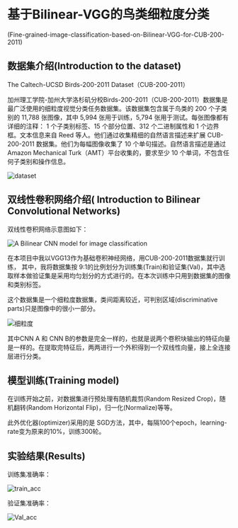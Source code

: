 # 基于Bilinear-VGG的鸟类细粒度分类

(Fine-grained-image-classification-based-on-Bilinear-VGG-for-CUB-200-2011)

## 数据集介绍(Introduction to the dataset)

The Caltech-UCSD Birds-200-2011 Dataset（CUB-200-2011）

加州理工学院-加州大学洛杉矶分校Birds-200-2011（CUB-200-2011）数据集是最广泛使用的细粒度视觉分类任务数据集。该数据集包含属于鸟类的 200 个子类别的 11,788 张图像，其中 5,994 张用于训练，5,794 张用于测试。每张图像都有详细的注释： 1 个子类别标签、15 个部分位置、312 个二进制属性和 1 个边界框。文本信息来自 Reed 等人。他们通过收集精细的自然语言描述来扩展 CUB-200-2011 数据集。他们为每幅图像收集了 10 个单句描述。自然语言描述是通过 Amazon Mechanical Turk（AMT）平台收集的，要求至少 10 个单词，不包含任何子类别和操作信息。

![dataset](https://github.com/ych2862715221/Fine-grained-image-classification-based-on-Bilinear-VGG-for-CUB-200-2011/blob/main/README/dataset.jpg)

## 双线性卷积网络介绍( Introduction to Bilinear Convolutional Networks)

双线性卷积网络示意图如下：

![A Bilinear CNN model for image classification](https://github.com/ych2862715221/Fine-grained-image-classification-based-on-Bilinear-VGG-for-CUB-200-2011/blob/main/README/A%20Bilinear%20CNN%20model%20for%20image%20classification.jpg)

在本项目中我以VGG13作为基础卷积神经网络，用CUB-200-2011数据集就行训练， 其中，我将数据集按 9:1的比例划分为训练集(Train)和验证集(Val)，其中选取样本做验证集是采用均匀划分的方式进行的。在本次训练中只用到数据集的图像和类别标签。

这个数据集是一个细粒度数据集，类间距离较近，可判别区域(discriminative parts)只是图像中的很小一部分。

![细粒度](https://github.com/ych2862715221/Fine-grained-image-classification-based-on-Bilinear-VGG-for-CUB-200-2011/blob/main/README/%E7%BB%86%E7%B2%92%E5%BA%A6.jpg)

其中CNN A 和 CNN B的参数是完全一样的，也就是说两个卷积块输出的特征向量是一样的。在提取完特征后，两两进行一个外积得到一个双线性向量，接上全连接层进行分类。

## 模型训练(Training model)

在训练开始之前，对数据集进行预处理有随机裁剪(Random Resized Crop)，随机翻转(Random Horizontal Flip)，归一化(Normalize)等等。

此外优化器(optimizer)采用的是 SGD方法，其中，每隔100个epoch，learning-rate变为原来的10%，训练300轮。

## 实验结果(Results)

训练集准确率：

![train_acc](https://github.com/ych2862715221/Fine-grained-image-classification-based-on-Bilinear-VGG-for-CUB-200-2011/blob/main/README/train_acc.jpg)

验证集准确率：

![Val_acc](https://github.com/ych2862715221/Fine-grained-image-classification-based-on-Bilinear-VGG-for-CUB-200-2011/blob/main/README/Val_acc.jpg)
